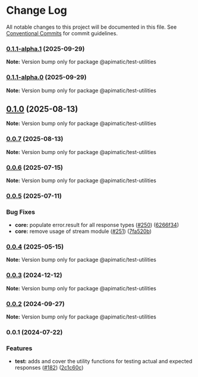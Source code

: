 # Change Log

All notable changes to this project will be documented in this file.
See [Conventional Commits](https://conventionalcommits.org) for commit guidelines.

### [0.1.1-alpha.1](https://github.com/apimatic/apimatic-js-runtime/compare/@apimatic/test-utilities@0.1.0...@apimatic/test-utilities@0.1.1-alpha.1) (2025-09-29)

**Note:** Version bump only for package @apimatic/test-utilities

### [0.1.1-alpha.0](https://github.com/apimatic/apimatic-js-runtime/compare/@apimatic/test-utilities@0.1.0...@apimatic/test-utilities@0.1.1-alpha.0) (2025-09-29)

**Note:** Version bump only for package @apimatic/test-utilities

## [0.1.0](https://github.com/apimatic/apimatic-js-runtime/compare/@apimatic/test-utilities@0.0.7...@apimatic/test-utilities@0.1.0) (2025-08-13)

**Note:** Version bump only for package @apimatic/test-utilities

### [0.0.7](https://github.com/apimatic/apimatic-js-runtime/compare/@apimatic/test-utilities@0.0.6...@apimatic/test-utilities@0.0.7) (2025-08-13)

**Note:** Version bump only for package @apimatic/test-utilities

### [0.0.6](https://github.com/apimatic/apimatic-js-runtime/compare/@apimatic/test-utilities@0.0.5...@apimatic/test-utilities@0.0.6) (2025-07-15)

**Note:** Version bump only for package @apimatic/test-utilities

### [0.0.5](https://github.com/apimatic/apimatic-js-runtime/compare/@apimatic/test-utilities@0.0.4...@apimatic/test-utilities@0.0.5) (2025-07-11)

### Bug Fixes

- **core:** populate error.result for all response types ([#250](https://github.com/apimatic/apimatic-js-runtime/issues/250)) ([6266f34](https://github.com/apimatic/apimatic-js-runtime/commit/6266f34bfb4cbfae2ade0958923aa55c0a81826b))
- **core:** remove usage of stream module ([#251](https://github.com/apimatic/apimatic-js-runtime/issues/251)) ([7fa520b](https://github.com/apimatic/apimatic-js-runtime/commit/7fa520b5ee272ba0301d03eda8a2a11e29878c8a))

### [0.0.4](https://github.com/apimatic/apimatic-js-runtime/compare/@apimatic/test-utilities@0.0.3...@apimatic/test-utilities@0.0.4) (2025-05-15)

**Note:** Version bump only for package @apimatic/test-utilities

### [0.0.3](https://github.com/apimatic/apimatic-js-runtime/compare/@apimatic/test-utilities@0.0.2...@apimatic/test-utilities@0.0.3) (2024-12-12)

**Note:** Version bump only for package @apimatic/test-utilities

### [0.0.2](https://github.com/apimatic/apimatic-js-runtime/compare/@apimatic/test-utilities@0.0.1...@apimatic/test-utilities@0.0.2) (2024-09-27)

**Note:** Version bump only for package @apimatic/test-utilities

### 0.0.1 (2024-07-22)

### Features

- **test:** adds and cover the utility functions for testing actual and expected responses ([#182](https://github.com/apimatic/apimatic-js-runtime/issues/182)) ([2c1c60c](https://github.com/apimatic/apimatic-js-runtime/commit/2c1c60c083a3dc4e653c165f68e00742222a8a98))
